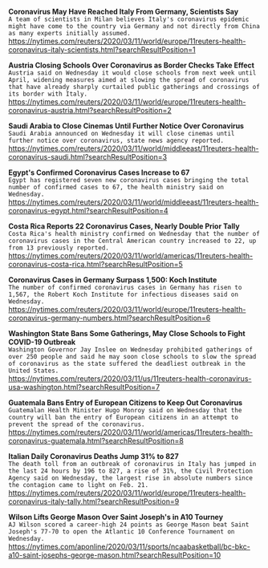 **Coronavirus May Have Reached Italy From Germany, Scientists Say**\
`A team of scientists in Milan believes Italy's coronavirus epidemic might have come to the country via Germany and not directly from China as many experts initially assumed.`\
https://nytimes.com/reuters/2020/03/11/world/europe/11reuters-health-coronavirus-italy-scientists.html?searchResultPosition=1

**Austria Closing Schools Over Coronavirus as Border Checks Take Effect**\
`Austria said on Wednesday it would close schools from next week until April, widening measures aimed at slowing the spread of coronavirus that have already sharply curtailed public gatherings and crossings of its border with Italy.`\
https://nytimes.com/reuters/2020/03/11/world/europe/11reuters-health-coronavirus-austria.html?searchResultPosition=2

**Saudi Arabia to Close Cinemas Until Further Notice Over Coronavirus**\
`Saudi Arabia announced on Wednesday it will close cinemas until further notice over coronavirus, state news agency reported.`\
https://nytimes.com/reuters/2020/03/11/world/middleeast/11reuters-health-coronavirus-saudi.html?searchResultPosition=3

**Egypt's Confirmed Coronavirus Cases Increase to 67**\
`Egypt has registered seven new coronavirus cases bringing the total number of confirmed cases to 67, the health ministry said on Wednesday.`\
https://nytimes.com/reuters/2020/03/11/world/middleeast/11reuters-health-coronavirus-egypt.html?searchResultPosition=4

**Costa Rica Reports 22 Coronavirus Cases, Nearly Double Prior Tally**\
`Costa Rica's health ministry confirmed on Wednesday that the number of coronavirus cases in the Central American country increased to 22, up from 13 previously reported. `\
https://nytimes.com/reuters/2020/03/11/world/americas/11reuters-health-coronavirus-costa-rica.html?searchResultPosition=5

**Coronavirus Cases in Germany Surpass 1,500: Koch Institute**\
`The number of confirmed coronavirus cases in Germany has risen to 1,567, the Robert Koch Institute for infectious diseases said on Wednesday.`\
https://nytimes.com/reuters/2020/03/11/world/europe/11reuters-health-coronavirus-germany-numbers.html?searchResultPosition=6

**Washington State Bans Some Gatherings, May Close Schools to Fight COVID-19 Outbreak**\
`Washington Governor Jay Inslee on Wednesday prohibited gatherings of over 250 people and said he may soon close schools to slow the spread of coronavirus as the state suffered the deadliest outbreak in the United States.`\
https://nytimes.com/reuters/2020/03/11/us/11reuters-health-coronavirus-usa-washington.html?searchResultPosition=7

**Guatemala Bans Entry of European Citizens to Keep Out Coronavirus**\
`Guatemalan Health Minister Hugo Monroy said on Wednesday that the country will ban the entry of European citizens in an attempt to prevent the spread of the coronavirus.`\
https://nytimes.com/reuters/2020/03/11/world/americas/11reuters-health-coronavirus-guatemala.html?searchResultPosition=8

**Italian Daily Coronavirus Deaths Jump 31% to 827**\
`The death toll from an outbreak of coronavirus in Italy has jumped in the last 24 hours by 196 to 827, a rise of 31%, the Civil Protection Agency said on Wednesday, the largest rise in absolute numbers since the contagion came to light on Feb. 21.`\
https://nytimes.com/reuters/2020/03/11/world/europe/11reuters-health-coronavirus-italy-tally.html?searchResultPosition=9

**Wilson Lifts George Mason Over Saint Joseph's in A10 Tourney**\
`AJ Wilson scored a career-high 24 points as George Mason beat Saint Joseph's 77-70 to open the Atlantic 10 Conference Tournament on Wednesday.`\
https://nytimes.com/aponline/2020/03/11/sports/ncaabasketball/bc-bkc-a10-saint-josephs-george-mason.html?searchResultPosition=10

